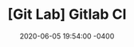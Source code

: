 ---
title: '[Git Lab] Gitlab CI'
date: 2020-06-05 19:54:00 -0400
categories: devlog
tags: git devlog gitlab ci 
---